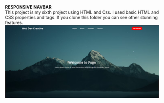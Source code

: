 **RESPONSIVE NAVBAR**
<br/>
This project is my sixth project using HTML and Css. I used basic HTML and CSS properties and tags.
If you clone this folder you can see other stunning features.
<br/>
![Responsive Navbar](responsive-navbar.png)
